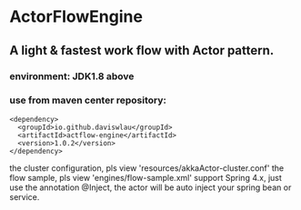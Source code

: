 ActorFlowEngine
=========
## A light & fastest work flow with Actor pattern.
### environment: JDK1.8 above
### use from maven center repository:
```
<dependency>
  <groupId>io.github.daviswlau</groupId>
  <artifactId>actflow-engine</artifactId>
  <version>1.0.2</version>
</dependency>
```

the cluster configuration, pls view 'resources/akkaActor-cluster.conf'
the flow sample, pls view 'engines/flow-sample.xml'
support Spring 4.x, just use the annotation @Inject, the actor will be auto inject your spring bean or service.
